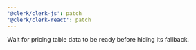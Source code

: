 ```yaml
---
'@clerk/clerk-js': patch
'@clerk/clerk-react': patch
---
```


Wait for pricing table data to be ready before hiding its fallback.
